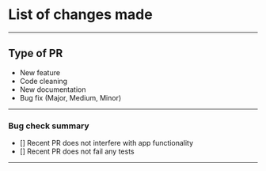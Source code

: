 # List of changes made



------------------------------------------------------------

## Type of PR

* New feature
* Code cleaning
* New documentation
* Bug fix (Major, Medium, Minor)

-------------------------------------------------------------

### Bug check summary

- [] Recent PR does not interfere with app functionality
- [] Recent PR does not fail any tests

------------------------------------------------------------

<!---
Example: 
Fix|Update for Noted/PR-Number/name_of_fix
--->